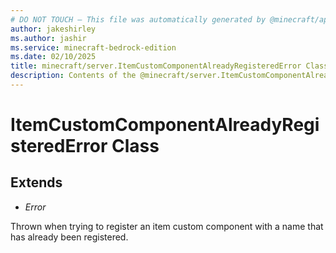 ```yaml
---
# DO NOT TOUCH — This file was automatically generated by @minecraft/api-docs-generator, to report problems file an issue at https://github.com/Mojang/minecraft-scripting-libraries
author: jakeshirley
ms.author: jashir
ms.service: minecraft-bedrock-edition
ms.date: 02/10/2025
title: minecraft/server.ItemCustomComponentAlreadyRegisteredError Class
description: Contents of the @minecraft/server.ItemCustomComponentAlreadyRegisteredError class.
---
```

# ItemCustomComponentAlreadyRegisteredError Class

## Extends
- *Error*

Thrown when trying to register an item custom component with a name that has already been registered.
